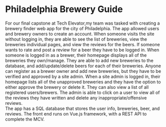 # Philadelphia Brewery Guide
For our final capstone at Tech Elevator,my team was tasked with creating a brewery finder web app for the city of Philadelphia. The app allowed users and brewery owners to create an account. When someone visits the site without logging in, they are able to see the list of breweries, view the breweries individual pages, and view the reviews for the beers. If someone wants to rate and post a review for a beer they have to be logged in. When someone is logged in as a brewer, their homepage displays all of the breweries they own/manage. They are able to add new breweries to the database, and add/update/delete beers for each of their breweries. Anyone can register as a brewer owner and add new breweries, but they have to be verified and approved by a site admin. When a site admin is logged in, their homepage lists all of the unapproved breweries and they have the option to either approve the brewery or delete it. They can also view a list of all registered users/brewers. The admin is able to click on a user to view all of the reviews they have written and delete any inappropriate/offensive reviews. 
<br>
The app has a SQL database that stores the user info, breweries, beer, and reviews. The front end runs on Vue.js framework, with a REST API to complete the MCV. 

